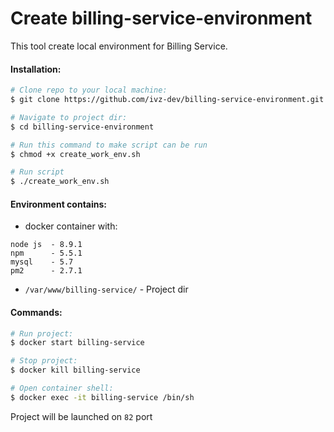 # Create billing-service-environment
This tool create local environment for  Billing Service.

#### Installation:

```sh 
# Clone repo to your local machine:
$ git clone https://github.com/ivz-dev/billing-service-environment.git

# Navigate to project dir: 
$ cd billing-service-environment

# Run this command to make script can be run
$ chmod +x create_work_env.sh

# Run script
$ ./create_work_env.sh
```

#### Environment contains:

- docker container with:
```
node js  - 8.9.1
npm      - 5.5.1
mysql    - 5.7
pm2      - 2.7.1
```
- ```/var/www/billing-service/``` - Project dir

#### Commands: 

```sh 
# Run project:
$ docker start billing-service

# Stop project: 
$ docker kill billing-service 

# Open container shell:
$ docker exec -it billing-service /bin/sh
```

Project will be launched on ```82``` port

